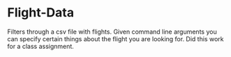 # Flight-Data
Filters through a csv file with flights. Given command line arguments you can specify certain things about the flight you are looking for. Did this work for a class assignment.

